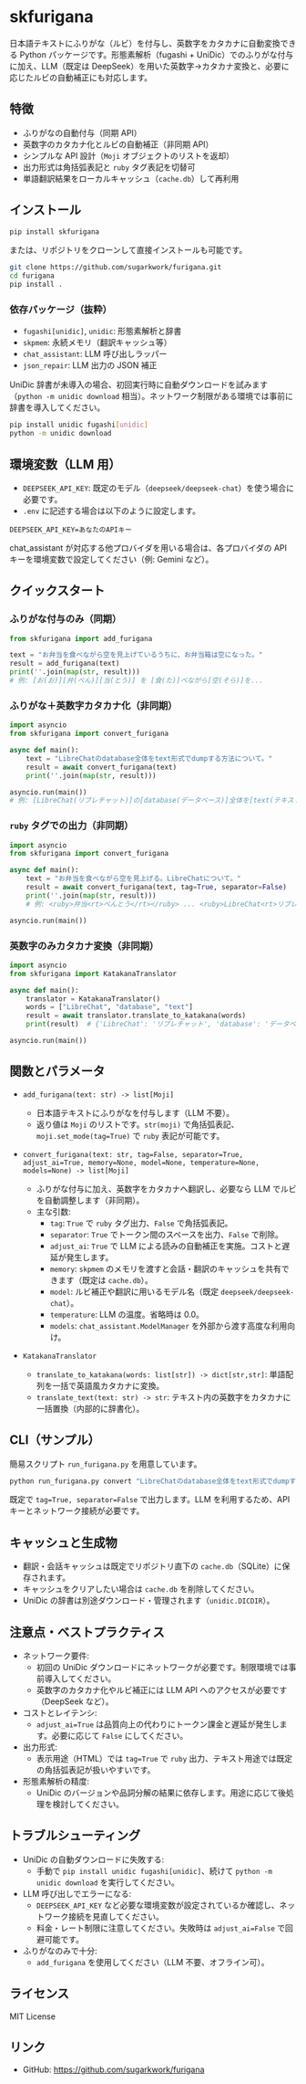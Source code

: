 # skfurigana

日本語テキストにふりがな（ルビ）を付与し、英数字をカタカナに自動変換できる Python パッケージです。形態素解析（fugashi + UniDic）でのふりがな付与に加え、LLM（既定は DeepSeek）を用いた英数字→カタカナ変換と、必要に応じたルビの自動補正にも対応します。

## 特徴

- ふりがなの自動付与（同期 API）
- 英数字のカタカナ化とルビの自動補正（非同期 API）
- シンプルな API 設計（`Moji` オブジェクトのリストを返却）
- 出力形式は角括弧表記と `ruby` タグ表記を切替可
- 単語翻訳結果をローカルキャッシュ（`cache.db`）して再利用

## インストール

```bash
pip install skfurigana
```

または、リポジトリをクローンして直接インストールも可能です。

```bash
git clone https://github.com/sugarkwork/furigana.git
cd furigana
pip install .
```

### 依存パッケージ（抜粋）

- `fugashi[unidic]`, `unidic`: 形態素解析と辞書
- `skpmem`: 永続メモリ（翻訳キャッシュ等）
- `chat_assistant`: LLM 呼び出しラッパー
- `json_repair`: LLM 出力の JSON 補正

UniDic 辞書が未導入の場合、初回実行時に自動ダウンロードを試みます（`python -m unidic download` 相当）。ネットワーク制限がある環境では事前に辞書を導入してください。

```bash
pip install unidic fugashi[unidic]
python -m unidic download
```

## 環境変数（LLM 用）

- `DEEPSEEK_API_KEY`: 既定のモデル（`deepseek/deepseek-chat`）を使う場合に必要です。
- `.env` に記述する場合は以下のように設定します。

```
DEEPSEEK_API_KEY=あなたのAPIキー
```

chat_assistant が対応する他プロバイダを用いる場合は、各プロバイダの API キーを環境変数で設定してください（例: Gemini など）。

## クイックスタート

### ふりがな付与のみ（同期）

```python
from skfurigana import add_furigana

text = "お弁当を食べながら空を見上げているうちに、お弁当箱は空になった。"
result = add_furigana(text)
print(''.join(map(str, result)))
# 例: [お(お)][弁(べん)][当(とう)] を [食(た)]べながら[空(そら)]を...
```

### ふりがな＋英数字カタカナ化（非同期）

```python
import asyncio
from skfurigana import convert_furigana

async def main():
    text = "LibreChatのdatabase全体をtext形式でdumpする方法について。"
    result = await convert_furigana(text)
    print(''.join(map(str, result)))

asyncio.run(main())
# 例: [LibreChat(リブレチャット)]の[database(データベース)]全体を[text(テキスト)]形式で...
```

### `ruby` タグでの出力（非同期）

```python
import asyncio
from skfurigana import convert_furigana

async def main():
    text = "お弁当を食べながら空を見上げる。LibreChatについて。"
    result = await convert_furigana(text, tag=True, separator=False)
    print(''.join(map(str, result)))
    # 例: <ruby>弁当<rt>べんとう</rt></ruby> ... <ruby>LibreChat<rt>リブレチャット</rt></ruby> ...

asyncio.run(main())
```

### 英数字のみカタカナ変換（非同期）

```python
import asyncio
from skfurigana import KatakanaTranslator

async def main():
    translator = KatakanaTranslator()
    words = ["LibreChat", "database", "text"]
    result = await translator.translate_to_katakana(words)
    print(result)  # {'LibreChat': 'リブレチャット', 'database': 'データベース', ...}

asyncio.run(main())
```

## 関数とパラメータ

- `add_furigana(text: str) -> list[Moji]`
  - 日本語テキストにふりがなを付与します（LLM 不要）。
  - 返り値は `Moji` のリストです。`str(moji)` で角括弧表記、`moji.set_mode(tag=True)` で `ruby` 表記が可能です。

- `convert_furigana(text: str, tag=False, separator=True, adjust_ai=True, memory=None, model=None, temperature=None, models=None) -> list[Moji]`
  - ふりがな付与に加え、英数字をカタカナへ翻訳し、必要なら LLM でルビを自動調整します（非同期）。
  - 主な引数:
    - `tag`: `True` で `ruby` タグ出力、`False` で角括弧表記。
    - `separator`: `True` でトークン間のスペースを出力、`False` で削除。
    - `adjust_ai`: `True` で LLM による読みの自動補正を実施。コストと遅延が発生します。
    - `memory`: `skpmem` のメモリを渡すと会話・翻訳のキャッシュを共有できます（既定は `cache.db`）。
    - `model`: ルビ補正や翻訳に用いるモデル名（既定 `deepseek/deepseek-chat`）。
    - `temperature`: LLM の温度。省略時は 0.0。
    - `models`: `chat_assistant.ModelManager` を外部から渡す高度な利用向け。

- `KatakanaTranslator`
  - `translate_to_katakana(words: list[str]) -> dict[str,str]`: 単語配列を一括で英語風カタカナに変換。
  - `translate_text(text: str) -> str`: テキスト内の英数字をカタカナに一括置換（内部的に辞書化）。

## CLI（サンプル）

簡易スクリプト `run_furigana.py` を用意しています。

```bash
python run_furigana.py convert "LibreChatのdatabase全体をtext形式でdumpする方法について。"
```

既定で `tag=True, separator=False` で出力します。LLM を利用するため、API キーとネットワーク接続が必要です。

## キャッシュと生成物

- 翻訳・会話キャッシュは既定でリポジトリ直下の `cache.db`（SQLite）に保存されます。
- キャッシュをクリアしたい場合は `cache.db` を削除してください。
- UniDic の辞書は別途ダウンロード・管理されます（`unidic.DICDIR`）。

## 注意点・ベストプラクティス

- ネットワーク要件:
  - 初回の UniDic ダウンロードにネットワークが必要です。制限環境では事前導入してください。
  - 英数字のカタカナ化やルビ補正には LLM API へのアクセスが必要です（DeepSeek など）。
- コストとレイテンシ:
  - `adjust_ai=True` は品質向上の代わりにトークン課金と遅延が発生します。必要に応じて `False` にしてください。
- 出力形式:
  - 表示用途（HTML）では `tag=True` で `ruby` 出力、テキスト用途では既定の角括弧表記が扱いやすいです。
- 形態素解析の精度:
  - UniDic のバージョンや品詞分解の結果に依存します。用途に応じて後処理を検討してください。

## トラブルシューティング

- UniDic の自動ダウンロードに失敗する:
  - 手動で `pip install unidic fugashi[unidic]`、続けて `python -m unidic download` を実行してください。
- LLM 呼び出しでエラーになる:
  - `DEEPSEEK_API_KEY` など必要な環境変数が設定されているか確認し、ネットワーク接続を見直してください。
  - 料金・レート制限に注意してください。失敗時は `adjust_ai=False` で回避可能です。
- ふりがなのみで十分:
  - `add_furigana` を使用してください（LLM 不要、オフライン可）。

## ライセンス

MIT License

## リンク

- GitHub: https://github.com/sugarkwork/furigana
